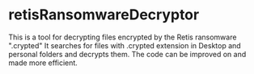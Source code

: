 # retisRansomwareDecryptor
This is a tool for decrypting files encrypted by the Retis ransomware ".crypted"
It searches for files with .crypted extension in Desktop and personal folders and decrypts them.
The code can be improved on and made more efficient.
